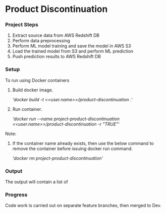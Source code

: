 # Product Discontinuation

### Project Steps
1. Extract source data from AWS Redshift DB
2. Perform data preprocessing
3. Perform ML model training and save the model in AWS S3
4. Load the trained model from S3 and perform ML prediction
5. Push prediction results to AWS Redshift DB

### Setup

To run using Docker containers

1. Build docker image.

    _'docker build -t <<user.name>>/product-discontinuation .'_

2. Run container.

    _'docker run --name project-product-discontinuation <<user.name>>/product-discontinuation -r "TRUE"'_

Note:
1. If the container name already exists, then use the below command to remove the container before issuing docker run command.

    _'docker rm project-product-discontinuation'_

### Output

The output will contain a list of 

### Progress

Code work is carried out on separate feature branches, then merged to Dev.

